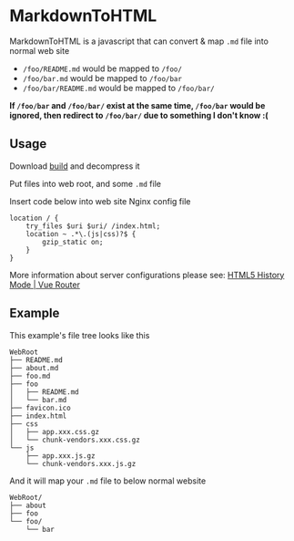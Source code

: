 # MarkdownToHTML

MarkdownToHTML is a javascript that can convert & map `.md` file into normal web site

+ `/foo/README.md` would be mapped to `/foo/`
+ `/foo/bar.md` would be mapped to `/foo/bar`
+ `/foo/bar/README.md` would be mapped to `/foo/bar/`

**If `/foo/bar` and `/foo/bar/` exist at the same time, `/foo/bar` would be ignored, then redirect to `/foo/bar/` due to something I don't know :(**

## Usage

Download [build](https://github.com/LucienShui/MarkdownToHTML/archive/build.zip) and decompress it

Put files into web root, and some `.md` file

Insert code below into web site Nginx config file

```nginx
location / {
    try_files $uri $uri/ /index.html;
    location ~ .*\.(js|css)?$ {
        gzip_static on;
    }
}
```

More information about server configurations please see: [HTML5 History Mode | Vue Router](https://router.vuejs.org/guide/essentials/history-mode.html#example-server-configurations)

## Example

This example's file tree looks like this

```plain
WebRoot
├── README.md
├── about.md
├── foo.md
├── foo
│   ├── README.md
│   └── bar.md
├── favicon.ico
├── index.html
├── css
│   ├── app.xxx.css.gz
│   └── chunk-vendors.xxx.css.gz
└── js
    ├── app.xxx.js.gz
    └── chunk-vendors.xxx.js.gz
```

And it will map your `.md` file to below normal website

```plain
WebRoot/
├── about
├── foo
└── foo/
    └── bar
```
